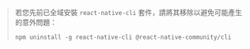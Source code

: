 > 若您先前已全域安裝 `react-native-cli` 套件，請將其移除以避免可能產生的意外問題：
>
> ```shell
> npm uninstall -g react-native-cli @react-native-community/cli
> ```